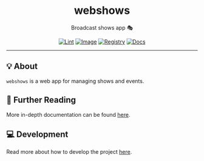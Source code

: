 <h1 align="center">webshows</h1>

<div align="center">

Broadcast shows app 🎭

[![Lint](https://github.com/radio-aktywne/webshows/actions/workflows/lint.yaml/badge.svg)](https://github.com/radio-aktywne/webshows/actions/workflows/lint.yaml)
[![Image](https://github.com/radio-aktywne/webshows/actions/workflows/image.yaml/badge.svg)](https://github.com/radio-aktywne/webshows/actions/workflows/image.yaml)
[![Registry](https://github.com/radio-aktywne/webshows/actions/workflows/registry.yaml/badge.svg)](https://github.com/radio-aktywne/webshows/actions/workflows/registry.yaml)
[![Docs](https://github.com/radio-aktywne/webshows/actions/workflows/docs.yaml/badge.svg)](https://github.com/radio-aktywne/webshows/actions/workflows/docs.yaml)

</div>

---

## 💡 About

`webshows` is a web app for managing shows and events.

## 📄 Further Reading

More in-depth documentation can be found
[here](https://radio-aktywne.github.io/webshows).

## 💻 Development

Read more about how to develop the project
[here](https://github.com/radio-aktywne/webshows/blob/main/CONTRIBUTING.md).
